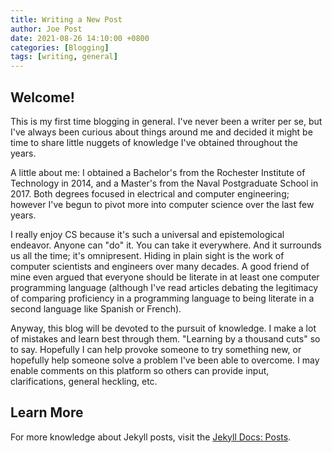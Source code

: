 ```yaml
---
title: Writing a New Post
author: Joe Post
date: 2021-08-26 14:10:00 +0800
categories: [Blogging]
tags: [writing, general]
---
```


## Welcome!

This is my first time blogging in general. I've never been a writer per se, but I've always been curious about things around me and decided it might be time to share little nuggets of knowledge I've obtained throughout the years.

A little about me: I obtained a Bachelor's from the Rochester Institute of Technology in 2014, and a Master's from the Naval Postgraduate School in 2017. Both degrees focused in electrical and computer engineering; however I've begun to pivot more into computer science over the last few years. 

I really enjoy CS because it's such a universal and epistemological endeavor. Anyone can "do" it. You can take it everywhere. And it surrounds us all the time; it's omnipresent. Hiding in plain sight is the work of computer scientists and engineers over many decades. A good friend of mine even argued that everyone should be literate in at least one computer programming language (although I've read articles debating the legitimacy of comparing proficiency in a programming language to being literate in a second language like Spanish or French).

Anyway, this blog will be devoted to the pursuit of knowledge. I make a lot of mistakes and learn best through them. "Learning by a thousand cuts" so to say. Hopefully I can help provoke someone to try something new, or hopefully help someone solve a problem I've been able to overcome. I may enable comments on this platform so others can provide input, clarifications, general heckling, etc. 

## Learn More

For more knowledge about Jekyll posts, visit the [Jekyll Docs: Posts](https://jekyllrb.com/docs/posts/).

